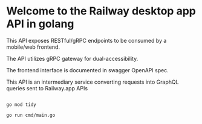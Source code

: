 # Welcome to the Railway desktop app API in golang

This API exposes RESTful/gRPC endpoints to be consumed by a mobile/web frontend.

The API utilizes gRPC gateway for dual-accessibility.

The frontend interface is documented in swagger OpenAPI spec.

This API is an intermediary service converting requests into GraphQL queries sent to Railway.app APIs

```

go mod tidy

go run cmd/main.go

```

